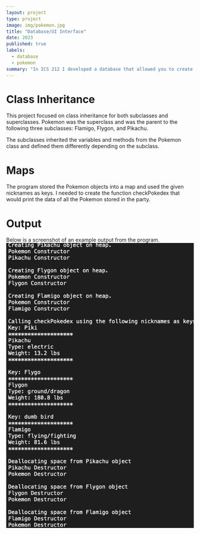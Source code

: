 ```yaml
---
layout: project
type: project
image: img/pokemon.jpg
title: "Database/UI Interface"
date: 2023
published: true
labels:
  - database
  - pokemon
summary: "In ICS 212 I developed a database that allowed you to create a Pokemon object, give it a nickname and then add it to your party."
---
```


# Class Inheritance
This project focused on class inheritance for both subclasses and superclasses. Pokemon was the superclass and was the parent to the following three subclasses: Flamigo, Flygon, and Pikachu.

The subclasses inherited the variables and methods from the Pokemon class and defined them differently depending on the subclass.

# Maps
The program stored the Pokemon objects into a map and used the given nicknames as keys. I needed to create the function checkPokedex that would print the data of all the Pokemon stored in the party.

# Output
Below is a screenshot of an example output from the program.
<img class="img-fluid" src="../img/pokemondatabase.png">

